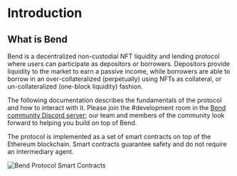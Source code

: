 # Introduction

## What is Bend

Bend is a decentralized non-custodial NFT liquidity and lending protocol where users can participate as depositors or borrowers. Depositors provide liquidity to the market to earn a passive income, while borrowers are able to borrow in an over-collateralized (perpetually) using NFTs as collateral, or un-collateralized (one-block liquidity) fashion.

The following documentation describes the fundamentals of the protocol and how to interact with it. Please join the #development room in the [Bend community Discord server](https://discord.gg/H8b6Ynjefx); our team and members of the community look forward to helping you build on top of Bend.

The protocol is implemented as a set of smart contracts on top of the Ethereum blockchain. Smart contracts guarantee safety and do not require an intermediary agent.

![Bend Protocol Smart Contracts](.gitbook/assets/Bend\_Protocol\_HLD\_-\_Google\_Sheets.jpg)
